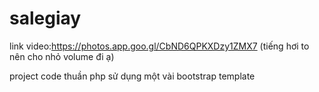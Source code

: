 # salegiay

link video:https://photos.app.goo.gl/CbND6QPKXDzy1ZMX7  (tiếng hơi to nên cho nhỏ volume đi ạ)

 project code thuần php
 sử dụng một vài bootstrap template

